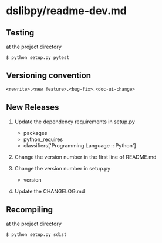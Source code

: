 dslibpy/readme-dev.md
=====================


Testing
-------
at the project directory

    $ python setup.py pytest
    

Versioning convention
---------------------
    <rewrite>.<new feature>.<bug-fix>.<doc-ui-change>


New Releases
------------
    
1. Update the dependency requirements in setup.py    
    - packages
    - python_requires
    - classifiers['Programming Language :: Python']

2. Change the version number in the first line of README.md

3. Change the version number in setup.py
    - version
    
4. Update the CHANGELOG.md


Recompiling
-----------
at the project directory
    
    $ python setup.py sdist
